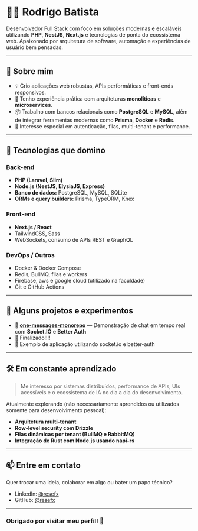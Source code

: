 # 👨‍💻 Rodrigo Batista

Desenvolvedor Full Stack com foco em soluções modernas e escaláveis utilizando **PHP**, **NestJS**, **Next.js** e tecnologias de ponta do ecossistema web. Apaixonado por arquitetura de software, automação e experiências de usuário bem pensadas.

---

## 🚀 Sobre mim

- 💡 Crio aplicações web robustas, APIs performáticas e front-ends responsivos.
- 🔧 Tenho experiência prática com arquiteturas **monolíticas** e **microservices**.
- 📦 Trabalho com bancos relacionais como **PostgreSQL** e **MySQL**, além de integrar ferramentas modernas como **Prisma**, **Docker** e **Redis**.
- 🔐 Interesse especial em autenticação, filas, multi-tenant e performance.

---

## 🧠 Tecnologias que domino

### Back-end
- **PHP (Laravel, Slim)**
- **Node.js (NestJS, ElysiaJS, Express)**
- **Banco de dados:** PostgreSQL, MySQL, SQLite
- **ORMs e query builders:** Prisma, TypeORM, Knex

### Front-end
- **Next.js / React**
- TailwindCSS, Sass
- WebSockets, consumo de APIs REST e GraphQL

### DevOps / Outros
- Docker & Docker Compose
- Redis, BullMQ, filas e workers
- Firebase, aws e google cloud (utilizado na faculdade)
- Git e GitHub Actions

---

## 📌 Alguns projetos e experimentos

- 🧪 [**one-messages-monorepo**](https://github.com/resefx/one-messages-monorepo) — Demonstração de chat em tempo real com **Socket.IO** e **Better Auth**
- 🧰 Finalizado!!!!
- 💬 Exemplo de aplicação utilizando socket.io e better-auth
  
---

## 🛠️ Em constante aprendizado

> Me interesso por sistemas distribuídos, performance de APIs, UIs acessíveis e o ecossistema de IA no dia a dia do desenvolvimento.

Atualmente explorando (não necessariamente aprendidos ou utilizados somente para desenvolvimento pessoal):
- **Arquitetura multi-tenant**
- **Row-level security com Drizzle**
- **Filas dinâmicas por tenant (BullMQ e RabbitMQ)**
- **Integração de Rust com Node.js usando napi-rs**

---

## 📫 Entre em contato

Quer trocar uma ideia, colaborar em algo ou bater um papo técnico?

- LinkedIn: [@resefx](https://www.linkedin.com/in/resef/)
- GitHub: [@resefx](https://github.com/resefx)

---

### Obrigado por visitar meu perfil! 🚀
